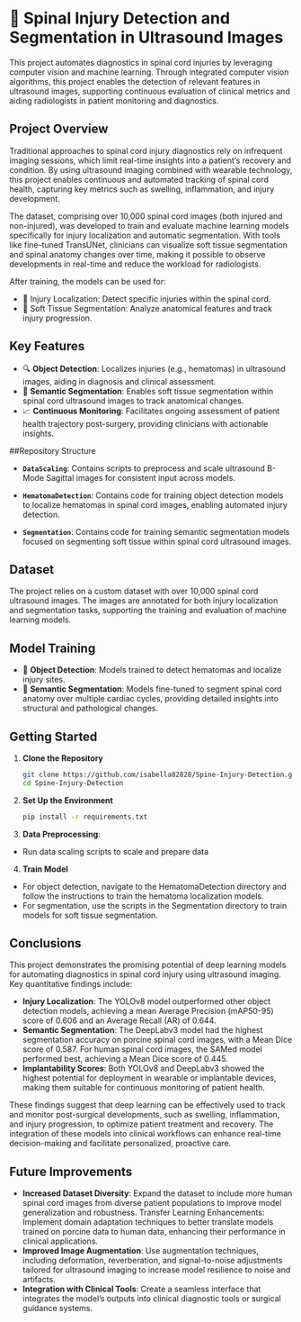 # 🧠 Spinal Injury Detection and Segmentation in Ultrasound Images

This project automates diagnostics in spinal cord injuries by leveraging computer vision and machine learning. Through integrated computer vision algorithms, this project enables the detection of relevant features in ultrasound images, supporting continuous evaluation of clinical metrics and aiding radiologists in patient monitoring and diagnostics.

## Project Overview

Traditional approaches to spinal cord injury diagnostics rely on infrequent imaging sessions, which limit real-time insights into a patient’s recovery and condition. By using ultrasound imaging combined with wearable technology, this project enables continuous and automated tracking of spinal cord health, capturing key metrics such as swelling, inflammation, and injury development.

The dataset, comprising over 10,000 spinal cord images (both injured and non-injured), was developed to train and evaluate machine learning models specifically for injury localization and automatic segmentation. With tools like fine-tuned TransUNet, clinicians can visualize soft tissue segmentation and spinal anatomy changes over time, making it possible to observe developments in real-time and reduce the workload for radiologists.

After training, the models can be used for: 

- 📍 Injury Localization: Detect specific injuries within the spinal cord.
- 🧬 Soft Tissue Segmentation: Analyze anatomical features and track injury progression.

## Key Features

- 🔍 **Object Detection**: Localizes injuries (e.g., hematomas) in ultrasound images, aiding in diagnosis and clinical assessment.
- 🧩 **Semantic Segmentation**: Enables soft tissue segmentation within spinal cord ultrasound images to track anatomical changes.
- 📈 **Continuous Monitoring**: Facilitates ongoing assessment of patient health trajectory post-surgery, providing clinicians with actionable insights.
  
##Repository Structure

- **`DataScaling`**: Contains scripts to preprocess and scale ultrasound B-Mode Sagittal images for consistent input across models.
  
- **`HematomaDetection`**: Contains code for training object detection models to localize hematomas in spinal cord images, enabling automated injury detection.

- **`Segmentation`**: Contains code for training semantic segmentation models focused on segmenting soft tissue within spinal cord ultrasound images.

## Dataset

The project relies on a custom dataset with over 10,000 spinal cord ultrasound images. The images are annotated for both injury localization and segmentation tasks, supporting the training and evaluation of machine learning models.

## Model Training

- 🔹 **Object Detection**: Models trained to detect hematomas and localize injury sites.
- 🔹 **Semantic Segmentation**: Models fine-tuned to segment spinal cord anatomy over multiple cardiac cycles, providing detailed insights into structural and pathological changes.

## Getting Started

1. **Clone the Repository**
   ```bash
   git clone https://github.com/isabella82828/Spine-Injury-Detection.git
   cd Spine-Injury-Detection

2. **Set Up the Environment**
   ```bash
   pip install -r requirements.txt

3. **Data Preprocessing**:
- Run data scaling scripts to scale and prepare data

4. **Train Model**
- For object detection, navigate to the HematomaDetection directory and follow the instructions to train the hematoma localization models.
- For segmentation, use the scripts in the Segmentation directory to train models for soft tissue segmentation.

## Conclusions 
This project demonstrates the promising potential of deep learning models for automating diagnostics in spinal cord injury using ultrasound imaging. Key quantitative findings include:

- __Injury Localization__: The YOLOv8 model outperformed other object detection models, achieving a mean Average Precision (mAP50-95) score of 0.606 and an Average Recall (AR) of 0.644.
- __Semantic Segmentation__: The DeepLabv3 model had the highest segmentation accuracy on porcine spinal cord images, with a Mean Dice score of 0.587. For human spinal cord images, the SAMed model performed best, achieving a Mean Dice score of 0.445.
- __Implantability Scores__: Both YOLOv8 and DeepLabv3 showed the highest potential for deployment in wearable or implantable devices, making them suitable for continuous monitoring of patient health.

These findings suggest that deep learning can be effectively used to track and monitor post-surgical developments, such as swelling, inflammation, and injury progression, to optimize patient treatment and recovery. The integration of these models into clinical workflows can enhance real-time decision-making and facilitate personalized, proactive care.


## Future Improvements 

- __Increased Dataset Diversity__: Expand the dataset to include more human spinal cord images from diverse patient populations to improve model generalization and robustness.
Transfer Learning Enhancements: Implement domain adaptation techniques to better translate models trained on porcine data to human data, enhancing their performance in clinical applications.
- __Improved Image Augmentation__: Use augmentation techniques, including deformation, reverberation, and signal-to-noise adjustments tailored for ultrasound imaging to increase model resilience to noise and artifacts.
- __Integration with Clinical Tools__: Create a seamless interface that integrates the model’s outputs into clinical diagnostic tools or surgical guidance systems.

